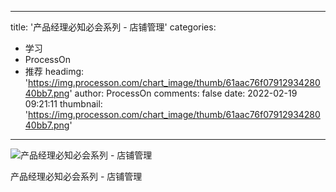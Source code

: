 
---
title: '产品经理必知必会系列 - 店铺管理'
categories: 
 - 学习
 - ProcessOn
 - 推荐
headimg: 'https://img.processon.com/chart_image/thumb/61aac76f0791293428040bb7.png'
author: ProcessOn
comments: false
date: 2022-02-19 09:21:11
thumbnail: 'https://img.processon.com/chart_image/thumb/61aac76f0791293428040bb7.png'
---

<div>   
<img class="thumb" alt="产品经理必知必会系列 - 店铺管理" src="https://img.processon.com/chart_image/thumb/61aac76f0791293428040bb7.png" referrerpolicy="no-referrer">
<p>产品经理必知必会系列 - 店铺管理</p>  
</div>
            